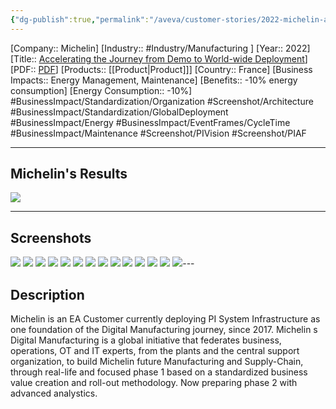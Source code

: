 ```yaml
---
{"dg-publish":true,"permalink":"/aveva/customer-stories/2022-michelin-accelerating-the-journey-from-demo-to-world-wide-deployment/","dgPassFrontmatter":true}
---
```


[Company:: Michelin]
[Industry:: #Industry/Manufacturing ]
[Year:: 2022]
[Title:: [Accelerating the Journey from Demo to World-wide Deployment](https://resources.osisoft.com/presentations/accelerating-the-journey-from-demo-to-world-wide-deployment---michelin/)]
[PDF:: [PDF](https://cdn.osisoft.com/osi/presentations/2022-AVEVA-Amsterdam/UC22EU-D2MT040-Michelin-Rodrigues-accelerated-journey-from-demonstrator-to-worldwide-usage.pdf)]
[Products:: [[Product\|Product]]]
[Country:: France]
[Business Impacts:: Energy Management, Maintenance]
[Benefits:: -10% energy consumption]
[Energy Consumption:: -10%]
#BusinessImpact/Standardization/Organization #Screenshot/Architecture #BusinessImpact/Standardization/GlobalDeployment #BusinessImpact/Energy #BusinessImpact/EventFrames/CycleTime #BusinessImpact/Maintenance #Screenshot/PIVision #Screenshot/PIAF 

---
## Michelin's Results
![](https://i.imgur.com/SWAZRzh.png)

---
## Screenshots
![](https://i.imgur.com/uPUzNWH.png)
![](https://i.imgur.com/ouQwsrw.png)
![](https://i.imgur.com/l4uNXg6.png)
![](https://i.imgur.com/1QkBjnC.png)
![](https://i.imgur.com/WQ9Ux0k.png)
![](https://i.imgur.com/9xEFvzO.png)
![](https://i.imgur.com/UTFDoH8.png)
![](https://i.imgur.com/qgv5wmC.png)
![](https://i.imgur.com/axAzCBH.png)
![](https://i.imgur.com/iirv3G6.png)
![](https://i.imgur.com/ZZmGgzw.png)
![](https://i.imgur.com/Hc7bhq7.png)
![](https://i.imgur.com/drBNyYZ.png)
![](https://i.imgur.com/gOg4CH6.png)---
## Description
Michelin is an EA Customer currently deploying PI System Infrastructure as one foundation of the Digital Manufacturing journey, since 2017. Michelin s Digital Manufacturing is a global initiative that federates business, operations, OT and IT experts, from the plants and the central support organization, to build Michelin future Manufacturing and Supply-Chain, through real-life and focused phase 1 based on a standardized business value creation and roll-out methodology. Now preparing phase 2 with advanced analystics.